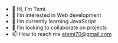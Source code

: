 - 👋 Hi, I’m Temi
- 👀 I’m interested in Web development
- 🌱 I’m currently learning JavaScript
- 💞️ I’m looking to collaborate on projects
- 📫 How to reach me atemi70@gmail.com

<!---
Temilorun7/Temilorun7 is a ✨ special ✨ repository because its `README.md` (this file) appears on your GitHub profile.
You can click the Preview link to take a look at your changes.
--->
